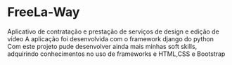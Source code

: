 # FreeLa-Way
Aplicativo de contratação e prestação de serviços de design e edição de vídeo
A aplicação foi desenvolvida com o framework django do python
Com este projeto pude desenvolver ainda mais minhas soft skills, adquirindo conhecimentos no uso de frameworks e HTML,CSS e Bootstrap

